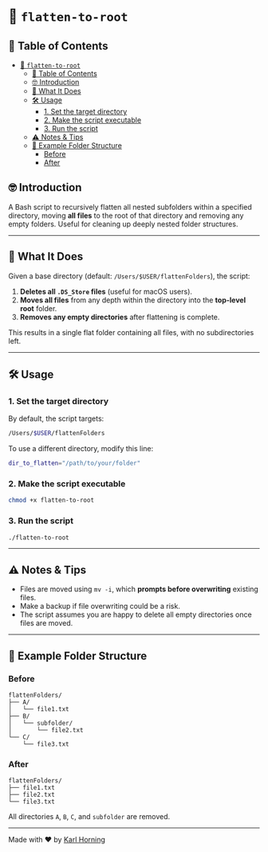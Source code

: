 # 📁 `flatten-to-root`

## 📖 Table of Contents

- [📁 `flatten-to-root`](#-flatten-to-root)
  - [📖 Table of Contents](#-table-of-contents)
  - [🤓 Introduction](#-introduction)
  - [📌 What It Does](#-what-it-does)
  - [🛠️ Usage](#️-usage)
    - [1. Set the target directory](#1-set-the-target-directory)
    - [2. Make the script executable](#2-make-the-script-executable)
    - [3. Run the script](#3-run-the-script)
  - [⚠️ Notes \& Tips](#️-notes--tips)
  - [📂 Example Folder Structure](#-example-folder-structure)
    - [Before](#before)
    - [After](#after)

## 🤓 Introduction

A Bash script to recursively flatten all nested subfolders within a specified directory, moving **all files** to the root of that directory and removing any empty folders. Useful for cleaning up deeply nested folder structures.

---

## 📌 What It Does

Given a base directory (default: `/Users/$USER/flattenFolders`), the script:

1. **Deletes all `.DS_Store` files** (useful for macOS users).
2. **Moves all files** from any depth within the directory into the **top-level root** folder.
3. **Removes any empty directories** after flattening is complete.

This results in a single flat folder containing all files, with no subdirectories left.

---

## 🛠️ Usage

### 1. Set the target directory

By default, the script targets:

```bash
/Users/$USER/flattenFolders
```

To use a different directory, modify this line:

```bash
dir_to_flatten="/path/to/your/folder"
```

### 2. Make the script executable

```bash
chmod +x flatten-to-root
```

### 3. Run the script

```bash
./flatten-to-root
```

---

## ⚠️ Notes & Tips

- Files are moved using `mv -i`, which **prompts before overwriting** existing files.
- Make a backup if file overwriting could be a risk.
- The script assumes you are happy to delete all empty directories once files are moved.

---

## 📂 Example Folder Structure

### Before

```text
flattenFolders/
├── A/
│   └── file1.txt
├── B/
│   └── subfolder/
│       └── file2.txt
└── C/
    └── file3.txt
```

### After

```text
flattenFolders/
├── file1.txt
├── file2.txt
└── file3.txt
```

All directories `A`, `B`, `C`, and `subfolder` are removed.

---

Made with ❤️ by [Karl Horning](https://github.com/Karl-Horning)
